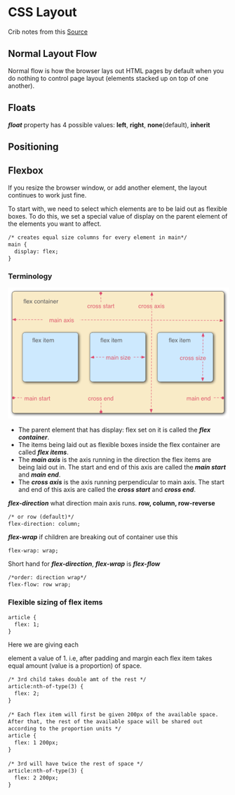 # CSS Layout
Crib notes from this [Source](https://developer.mozilla.org/en-US/docs/Learn/CSS/CSS_layout/Flexbox)

## Normal Layout Flow
Normal flow is how the browser lays out HTML pages by default when you do nothing to control page layout (elements stacked up on top of one another).

## Floats
***float*** property has 4 possible values: **left**, **right**, **none**(default), **inherit**

## Positioning

## Flexbox
If you resize the browser window, or add another element, the layout continues to work just fine.

To start with, we need to select which elements are to be laid out as flexible boxes. To do this, we set a special value of display on the parent element of the elements you want to affect.
```
/* creates equal size columns for every element in main*/
main {
  display: flex;
}
```

### Terminology
![Flex_terms](images/flex_terms.png)

- The parent element that has display: flex set on it is called the _**flex container**_.
- The items being laid out as flexible boxes inside the flex container are called _**flex items**_.
- The _**main axis**_ is the axis running in the direction the flex items are being laid out in. The start and end of this axis are called the _**main start**_ and _**main end**_.
- The _**cross axis**_ is the axis running perpendicular to main axis. The start and end of this axis are called the _**cross start**_ and _**cross end**_.


***flex-direction*** what direction main axis runs. **row, column, row-reverse**
```
/* or row (default)*/
flex-direction: column;
```
***flex-wrap*** if children are breaking out of container use this
```
flex-wrap: wrap;
```
Short hand for ***flex-direction***, ***flex-wrap*** is ***flex-flow***
```
/*order: direction wrap*/
flex-flow: row wrap;
```

### Flexible sizing of flex items
```
article {
  flex: 1;
}
```
Here we are giving each <article> element a value of 1. i.e, after padding and margin each flex item takes equal amount (value is a proportion) of space.
```
/* 3rd child takes double amt of the rest */
article:nth-of-type(3) {
  flex: 2;
}

/* Each flex item will first be given 200px of the available space. After that, the rest of the available space will be shared out according to the proportion units */
article {
  flex: 1 200px;
}

/* 3rd will have twice the rest of space */
article:nth-of-type(3) {
  flex: 2 200px;
}
```










